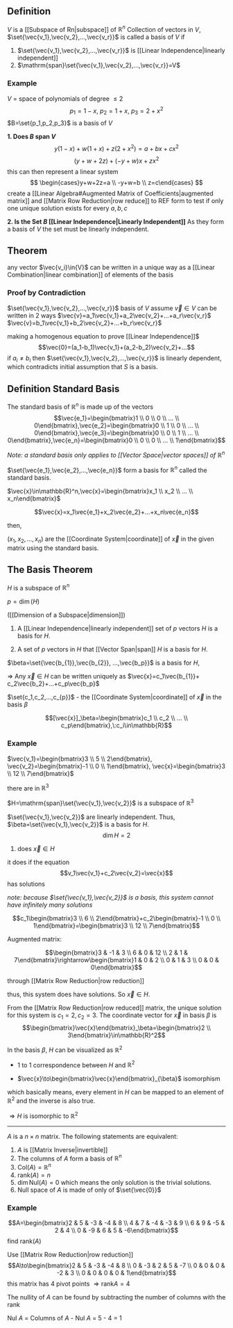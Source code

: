 ## Definition
$V$ is a [[Subspace of Rn|subspace]] of $\mathbb{R}^n$
Collection of vectors in $V$, $\set{\vec{v_1},\vec{v_2},...,\vec{v_r}}$ is called a basis of $V$ if
1. $\set{\vec{v_1},\vec{v_2},...,\vec{v_r}}$ is [[Linear Independence|linearly independent]]
2. $\mathrm{span}\set{\vec{v_1},\vec{v_2},...,\vec{v_r}}=V$

### Example
$V$ = space of polynomials of degree $\le2$
$$p_1=1-x,\:p_2=1+x,\:p_3=2+x^2$$
$B=\set{p_1,p_2,p_3}$ is a basis of $V$

**1. Does $B$ span $V$**
$$y(1-x)+w(1+x)+z(2+x^2)=a+bx+cx^2$$
$$(y+w+2z)+(-y+w)x+zx^2$$
this can then represent a linear system
$$
\begin{cases}y+w+2z=a \\
-y+w=b \\
z=c\end{cases}
$$
create a [[Linear Algebra#Augmented Matrix of Coefficients|augmented matrix]] and [[Matrix Row Reduction|row reduce]] to REF form to test if only one unique solution exists for every $a,b,c$

**2. Is the Set $B$ [[Linear Independence|Linearly Independent]]**
As they form a basis of $V$ the set must be linearly independent. 

## Theorem
any vector $\vec{v_i}\in{V}$ can be written in a unique way as a [[Linear Combination|linear combination]] of elements of the basis 

### Proof by Contradiction
$\set{\vec{v_1},\vec{v_2},...,\vec{v_r}}$ basis of $V$
assume $\vec{v}\in V$ can be written in 2 ways
$\vec{v}=a_1\vec{v_1}+a_2\vec{v_2}+...+a_r\vec{v_r}$
$\vec{v}=b_1\vec{v_1}+b_2\vec{v_2}+...+b_r\vec{v_r}$

making a homogenous equation to prove [[Linear Independence]]$$$\vec{0}=(a_1-b_1)\vec{v_1}+(a_2-b_2)\vec{v_2}+...$$if $a_i\ne{b_i}$ then $\set{\vec{v_1},\vec{v_2},...,\vec{v_r}}$ is linearly dependent, which contradicts initial assumption that $S$ is a basis. 

## Definition Standard Basis
The standard basis of $\mathbb{R}^n$ is made up of the vectors $$\vec{e_1}=\begin{bmatrix}1 \\ 0 \\ 0 \\ ... \\ 0\end{bmatrix},\vec{e_2}=\begin{bmatrix}0 \\ 1 \\ 0 \\ ... \\ 0\end{bmatrix},\vec{e_3}=\begin{bmatrix}0 \\ 0 \\ 1 \\ ... \\ 0\end{bmatrix},\vec{e_n}=\begin{bmatrix}0 \\ 0 \\ 0 \\ ... \\ 1\end{bmatrix}$$

*Note: a standard basis only applies to [[Vector Space|vector spaces]] of $\mathbb{R}^n$*

$\set{\vec{e_1},\vec{e_2},...,\vec{e_n}}$ form a basis for $\mathbb{R}^n$ called the standard basis.

$\vec{x}\in\mathbb{R}^n,\vec{x}=\begin{bmatrix}x_1 \\ x_2 \\ ... \\ x_n\end{bmatrix}$

$$\vec{x}=x_1\vec{e_1}+x_2\vec{e_2}+...+x_n\vec{e_n}$$

then,

$(x_1,x_2,...,x_n)$ are the [[Coordinate System|coordinate]] of $\vec{x}$ in the given matrix using the standard basis.

## The Basis Theorem
$H$ is a subspace of $\mathbb{R}^n$

$p=\dim(H)$ 

([[Dimension of a Subspace|dimension]])

1. A [[Linear Independence|linearly independent]] set of $p$ vectors $H$ is a basis for $H$.

2. A set of $p$ vectors in $H$ that [[Vector Span|span]] $H$ is a basis for $H$.

$\beta=\set{\vec{b_{1}},\vec{b_{2}}, ...,\vec{b_p}}$ is a basis for $H$, 

$\Rightarrow$ Any $\vec{x}\in H$ can be written uniquely as $\vec{x}=c_1\vec{b_{1}}+ c_2\vec{b_2}+...+c_p\vec{b_p}$

$\set{c_1,c_2,...,c_{p}}$ - the [[Coordinate System|coordinate]] of $\vec{x}$ in the basis $\beta$ 

$$[\vec{x}]_\beta=\begin{bmatrix}c_1 \\ c_2 \\ ... \\ c_p\end{bmatrix},\:c_i\in\mathbb{R}$$

### Example
$\vec{v_1}=\begin{bmatrix}3 \\ 5 \\ 2\end{bmatrix}, \vec{v_2}=\begin{bmatrix}-1 \\ 0 \\ 1\end{bmatrix}, \vec{x}=\begin{bmatrix}3 \\ 12 \\ 7\end{bmatrix}$

there are in $\mathbb{R}^3$

$H=\mathrm{span}\set{\vec{v_1},\vec{v_2}}$ is a subspace of $\mathbb{R}^3$

$\set{\vec{v_1},\vec{v_2}}$ are linearly independent. Thus, $\beta=\set{\vec{v_1},\vec{v_2}}$ is a basis for $H$. $$\dim{H}=2$$

1. does $\vec{x}\in H$ 

it does if the equation $$v_1\vec{v_1}+c_2\vec{v_2}=\vec{x}$$has solutions

*note: because $\set{\vec{v_1},\vec{v_2}}$ is a basis, this system cannot have infinitely many solutions*

$$c_1\begin{bmatrix}3 \\ 6 \\ 2\end{bmatrix}+c_2\begin{bmatrix}-1 \\ 0 \\ 1\end{bmatrix}=\begin{bmatrix}3 \\ 12 \\ 7\end{bmatrix}$$

Augmented matrix:

$$\begin{bmatrix}3 & -1 & 3 \\ 6 & 0 & 12 \\ 2 & 1 & 7\end{bmatrix}\rightarrow\begin{bmatrix}1 & 0 & 2 \\ 0  & 1 & 3 \\ 0 & 0 & 0\end{bmatrix}$$

through [[Matrix Row Reduction|row reduction]]

thus, this system does have solutions. So $\vec{x}\in H$.

From the [[Matrix Row Reduction|row reduced]] matrix, the unique solution for this system is $c_1=2,c_2=3$. The coordinate vector for $\vec{x}$ in basis $\beta$ is $$\begin{bmatrix}\vec{x}\end{bmatrix}_\beta=\begin{bmatrix}2 \\ 3\end{bmatrix}\in\mathbb{R}^2$$

In the basis $\beta$, $H$ can be visualized as $\mathbb{R}^2$

- 1 to 1 correspondence between $H$ and $\mathbb{R}^2$

- $\vec{x}\to\begin{bmatrix}\vec{x}\end{bmatrix}_{\beta}$ isomorphism

which basically means, every element in $H$ can be mapped to an element of $\mathbb{R}^2$ and the inverse is also true.

$\Rightarrow H$ is isomorphic to $\mathbb{R}^2$

---
$A$ is a $n\times n$ matrix. The following statements are equivalent:
1. $A$ is [[Matrix Inverse|invertible]]
2. The columns of $A$ form a basis of $\mathbb{R}^n$
3. $\mathrm{Col}(A)=\mathbb{R}^n$
4. $\mathrm{rank}(A)=n$
5. $\dim{\mathrm{Nul}(A)}=0$ which means the only solution is the trivial solutions.  
6. Null space of $A$ is made of only of $\set{\vec{0}}$

### Example
$$A=\begin{bmatrix}2 & 5 & -3 & -4 & 8 \\ 4 & 7 & -4 & -3 & 9 \\ 6 & 9 & -5 & 2 & 4 \\ 0 & -9 & 6 & 5 & -6\end{bmatrix}$$find rank($A$) 

Use [[Matrix Row Reduction|row reduction]] $$A\to\begin{bmatrix}2 & 5 & -3 & -4 & 8 \\ 0 & -3 & 2 & 5 & -7 \\ 0 & 0 & 0 & -2 & 3 \\ 0 & 0 & 0 & 0 & 1\end{bmatrix}$$ this matrix has 4 pivot points $\Rightarrow \mathrm{rank} A = 4$ 

The nullity of $A$ can be found by subtracting the number of columns with the rank

Nul $A$ = Columns of $A$ - Nul $A$ = 5 - 4 = 1
